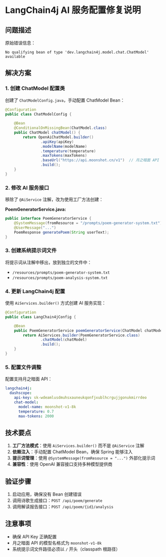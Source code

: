 # LangChain4j AI 服务配置修复说明

## 问题描述

原始错误信息：
```
No qualifying bean of type 'dev.langchain4j.model.chat.ChatModel' available
```

## 解决方案

### 1. 创建 ChatModel 配置类

创建了 `ChatModelConfig.java`，手动配置 ChatModel Bean：

```java
@Configuration
public class ChatModelConfig {
    
    @Bean
    @ConditionalOnMissingBean(ChatModel.class)
    public ChatModel chatModel() {
        return OpenAiChatModel.builder()
                .apiKey(apiKey)
                .modelName(modelName)
                .temperature(temperature)
                .maxTokens(maxTokens)
                .baseUrl("https://api.moonshot.cn/v1")  // 月之暗面 API
                .build();
    }
}
```

### 2. 修改 AI 服务接口

移除了 `@AiService` 注解，改为使用工厂方法创建：

**PoemGeneratorService.java:**
```java
public interface PoemGeneratorService {
    @SystemMessage(fromResource = "/prompts/poem-generator-system.txt")
    @UserMessage("...")
    PoemResponse generatePoem(String userText);
}
```

### 3. 创建系统提示词文件

将提示词从注解中移出，放到独立的文件中：
- `/resources/prompts/poem-generator-system.txt`
- `/resources/prompts/poem-analysis-system.txt`

### 4. 更新 LangChain4j 配置

使用 `AiServices.builder()` 方式创建 AI 服务实现：

```java
@Configuration
public class LangChain4jConfig {

    @Bean
    public PoemGeneratorService poemGeneratorService(ChatModel chatModel) {
        return AiServices.builder(PoemGeneratorService.class)
                .chatModel(chatModel)
                .build();
    }
}
```

### 5. 配置文件调整

配置支持月之暗面 API：

```yaml
langchain4j:
  dashscope:
    api-key: sk-wdeamlusdmuhsxauneukqonfjxublhcrgujjgonukmirrdeo
    chat-model:
      model-name: moonshot-v1-8k
      temperature: 0.7
      max-tokens: 2000
```

## 技术要点

1. **工厂方法模式**：使用 `AiServices.builder()` 而不是 `@AiService` 注解
2. **依赖注入**：手动配置 ChatModel Bean，确保 Spring 能够注入
3. **提示词管理**：使用 `@SystemMessage(fromResource = "...")` 外部化提示词
4. **兼容性**：使用 OpenAI 兼容接口支持多种模型提供商

## 验证步骤

1. 启动应用，确保没有 Bean 创建错误
2. 调用诗歌生成接口：`POST /api/poem/generate`
3. 调用解读报告接口：`POST /api/poem/{id}/analysis`

## 注意事项

- 确保 API Key 正确配置
- 月之暗面 API 的模型名格式为 `moonshot-v1-8k`
- 系统提示词文件路径必须以 `/` 开头（classpath 根路径）
